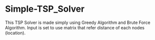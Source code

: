 # Simple-TSP_Solver

This TSP Solver is made simply using Greedy Algorithm and Brute Force Algorithm. Input is set to use matrix that refer distance of each nodes (location).
